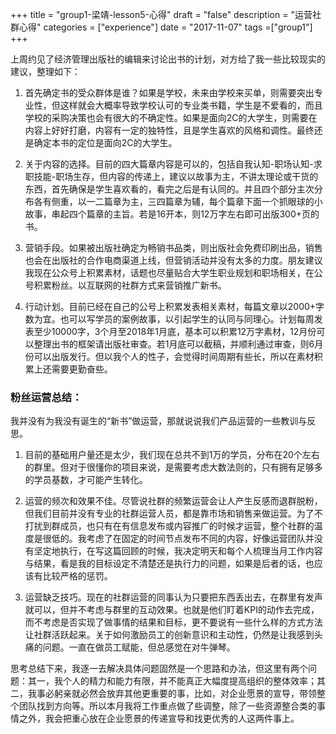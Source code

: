 +++
title = "group1-梁靖-lesson5-心得"
draft = "false"
description = "运营社群心得"
categories = ["experience"]
date = "2017-11-07"
tags =["group1"]
+++

上周约见了经济管理出版社的编辑来讨论出书的计划，对方给了我一些比较现实的建议，整理如下：<br>

1. 首先确定书的受众群体是谁？如果是学校，未来由学校来买单，则需要突出专业性，但这样就会大概率导致学校认可的专业类书籍，学生是不爱看的，而且学校的采购决策也会有很大的不确定性。如果是面向2C的大学生，则需要在内容上好好打磨，内容有一定的独特性，且是学生喜欢的风格和调性。最终还是确定本书的定位是面向2C的大学生。<br>

2. 关于内容的选择。目前的四大篇章内容是可以的，包括自我认知-职场认知-求职技能-职场生存，但内容的传递上，建议以故事为主，不讲太理论或干货的东西，首先确保是学生喜欢看的，看完之后是有认同的。并且四个部分主次分布各有侧重，以一二篇章为主，三四篇章为辅，每个篇章下面一个抓眼球的小故事，串起四个篇章的主旨。若是16开本，则12万字左右即可出版300+页的书。<br>

3. 营销手段。如果被出版社确定为畅销书品类，则出版社会免费印刷出品，销售也会在出版社的合作电商渠道上线，但营销活动并没有太多的力度。朋友建议我现在公众号上积累素材，话题也尽量贴合大学生职业规划和职场相关，在公号积累粉丝。以互联网的社群方式来营销推广新书。<br>

4. 行动计划。目前已经在自己的公号上积累发表相关素材，每篇文章以2000+字数为宜。也可以写学员的案例故事，以引起学生的认同与同理心。计划每周发表至少10000字，3个月至2018年1月底，基本可以积累12万字素材，12月份可以整理出书的框架请出版社审查。若1月底可以截稿，并顺利通过审查，则6月份可以出版发行。但以我个人的性子，会觉得时间周期有些长，所以在素材积累上还需要更勤奋些。<br>

### 粉丝运营总结：
我并没有为我没有诞生的“新书”做运营，那就说说我们产品运营的一些教训与反思。<br>
1. 目前的基础用户量还是太少，我们现在总共不到1万的学员，分布在20个左右的群里。但对于很懂你的项目来说，是需要考虑大数法则的，只有拥有足够多的学员基数，才可能产生转化。<br>

2. 运营的频次和效果不佳。尽管说社群的频繁运营会让人产生反感而退群脱粉，但我们目前并没有专业的社群运营人员，都是靠市场和销售来做运营。为了不打扰到群成员，也只有在有信息发布或内容推广的时候才运营，整个社群的温度是很低的。我考虑了在固定的时间节点发布不同的内容，好像运营团队并没有坚定地执行，在写这篇回顾的时候，我决定明天和每个人梳理当月工作内容与结果，看是我的目标设定不清楚还是执行力的问题，如果是后者的话，也应该有比较严格的惩罚。<br>

3. 运营缺乏技巧。现在的社群运营的同事认为只要把东西丢出去，在群里有发声就可以，但并不考虑与群里的互动效果。也就是他们盯着KPI的动作去完成，而不考虑是否实现了做事情的结果和目标，更不要说有一些什么样的方式方法让社群活跃起来。关于如何激励员工的创新意识和主动性，仍然是让我感到头痛的问题。一直在做员工赋能，但总感觉在对牛弹琴。<br>

思考总结下来，我逐一去解决具体问题固然是一个思路和办法，但这里有两个问题：其一，我个人的精力和能力有限，并不能真正大幅度提高组织的整体效率；其二，我事必躬亲就必然会放弃其他更重要的事，比如，对企业愿景的宣导，带领整个团队找到方向等。所以本月我将工作重点做了些调整，除了一些资源整合类的事情之外，我会把重心放在企业愿景的传递宣导和找更优秀的人这两件事上。<br>
